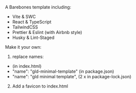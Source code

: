 A Barebones template including:

-   Vite & SWC
-   React & TypeScript
-   TailwindCSS
-   Prettier & Eslint (with Airbnb style)
-   Husky & Lint-Staged

Make it your own:

1. replace names:

-   <title>GLD Minimal Template</title> (in index.html)
-   "name": "gld-minimal-template" (in package.json)
-   "name": "gld minimal template", (2 x in package-lock.json)

2. Add a favicon to index.html
